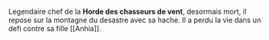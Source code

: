 Legendaire chef de la **Horde des chasseurs de vent**, desormais mort, il repose sur la montagne du desastre avec sa hache. Il a perdu la vie dans un defi contre sa fille [[Anhia]].